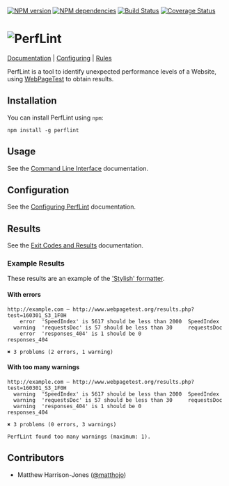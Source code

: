 [![NPM version](https://img.shields.io/npm/v/perflint.svg?style=flat)](https://www.npmjs.com/package/perflint)
[![NPM dependencies](https://david-dm.org/perflint/perflint.svg)](https://david-dm.org/perflint/perflint)
[![Build Status](https://travis-ci.org/perflint/perflint.svg?branch=master)](https://travis-ci.org/perflint/perflint)
[![Coverage Status](https://coveralls.io/repos/github/perflint/perflint/badge.svg?branch=master)](https://coveralls.io/github/perflint/perflint?branch=master)



# ![PerfLint](https://cloud.githubusercontent.com/assets/367517/13446841/aa0aed32-e00e-11e5-8ca3-f88ec87ce4ae.png)

[Documentation](https://perflint.readme.io/docs) | [Configuring](https://perflint.readme.io/docs/configuring-perflint) | [Rules](https://perflint.readme.io/docs/rules)

PerfLint is a tool to identify unexpected performance levels of a Website, using [WebPageTest](http://www.webpagetest.org/) to obtain results.

## Installation

You can install PerfLint using `npm`:
```shell
npm install -g perflint
```

## Usage

See the [Command Line Interface](https://perflint.readme.io/docs/command-line-interface) documentation.

## Configuration

See the [Configuring PerfLint](https://perflint.readme.io/docs/configuring-perflint) documentation.

## Results
See the [Exit Codes and Results](https://perflint.readme.io/docs/results) documentation.

### Example Results
These results are an example of the ['Stylish' formatter](https://perflint.readme.io/docs/stylish).

#### With errors

```shell
http://example.com — http://www.webpagetest.org/results.php?test=160301_S3_1F0H
    error  'SpeedIndex' is 5617 should be less than 2000  SpeedIndex
  warning  'requestsDoc' is 57 should be less than 30     requestsDoc
    error  'responses_404' is 1 should be 0               responses_404

✖ 3 problems (2 errors, 1 warning)
```

#### With too many warnings
```shell
http://example.com — http://www.webpagetest.org/results.php?test=160301_S3_1F0H
  warning  'SpeedIndex' is 5617 should be less than 2000  SpeedIndex
  warning  'requestsDoc' is 57 should be less than 30     requestsDoc
  warning  'responses_404' is 1 should be 0               responses_404

✖ 3 problems (0 errors, 3 warnings)

PerfLint found too many warnings (maximum: 1).
```

## Contributors

* Matthew Harrison-Jones ([@matthojo](https://github.com/matthojo))
